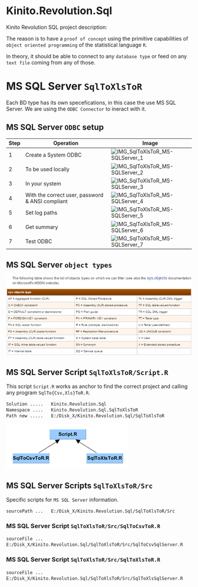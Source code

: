 # Kinito.Revolution.Sql

Kinito Revolution SQL project description:

The reason is to have a `proof of concept` using the primitive capabilities of `object oriented programming` of the statistical language `R`.

In theory, it should be able to connect to any `database type` or feed on any `text file` coming from any of those.

# MS SQL Server `SqlToXlsToR`

Each BD type has its own specefications, in this case the use MS SQL Server. We are using the `ODBC Connector` to ineract with it.

## MS SQL Server `ODBC` setup

| Step | Operation                                        | Image                                                                                                             |
| ---- | ------------------------------------------------ | ----------------------------------------------------------------------------------------------------------------- |
| 1    | Create a System ODBC                             | ![IMG_SqlToXlsToR_MS-SQLServer_1](https://1.bp.blogspot.com/-rn0UkuRCH9Q/V6n-Zht1QPI/AAAAAAAAAqQ/siXDSPCR8VoFh0ctWZhBJ1yQYkGcfm_PQCLcB/s400/image001.png "SqlToXlsToR MS-SQLServer_1") |
| 2    | To be used locally                               | ![IMG_SqlToXlsToR_MS-SQLServer_2](https://4.bp.blogspot.com/-3V1BOXL_da8/V6n-61Z-khI/AAAAAAAAAqY/PiOTEfeNa5k7RmS4bPG3hLNqQZ7Zjjk9wCEw/s400/image004.png "SqlToXlsToR MS-SQLServer_2") |
| 3    | In your system                                   | ![IMG_SqlToXlsToR_MS-SQLServer_3](https://1.bp.blogspot.com/-bnrViLFLBhM/V6n-ljERWsI/AAAAAAAAAqU/-bsABkxgOpIaOubDo53ysJCCJGgAFYamQCLcB/s400/image003.png "SqlToXlsToR MS-SQLServer_3") |
| 4    | With the correct user, password & ANSI compliant | ![IMG_SqlToXlsToR_MS-SQLServer_4](https://2.bp.blogspot.com/-HD0gzn5xcTo/V6oCm0DV2fI/AAAAAAAAAqo/MLkSgrdokPEiN1ucG7GL-jR8txvv-0H9wCLcB/s400/image005.png "SqlToXlsToR MS-SQLServer_4") |
| 5    | Set log paths                                    | ![IMG_SqlToXlsToR_MS-SQLServer_5](https://4.bp.blogspot.com/-LPO3AVIJguU/V6oC0l9vMBI/AAAAAAAAAqs/dsiTaxvRwrwepAsRP3cmi8Vzyxx_hC3XgCLcB/s400/image006.png "SqlToXlsToR MS-SQLServer_5") |
| 6    | Get summary                                      | ![IMG_SqlToXlsToR_MS-SQLServer_6](https://2.bp.blogspot.com/-IecvbNG8esc/V6oC6wqz5ZI/AAAAAAAAAqw/CNh5BQe4o3UUTiV5vjvsUW38ZeWbzfcowCLcB/s320/image007.png "SqlToXlsToR MS-SQLServer_6") |
| 7    | Test ODBC                                        | ![IMG_SqlToXlsToR_MS-SQLServer_7](https://1.bp.blogspot.com/-vnIZdakx3Q4/V6oDM6RkzCI/AAAAAAAAAq0/sBdjdr7D0kAuJ1ECGJKx-4SaIEOVseOkACLcB/s400/image008.png "SqlToXlsToR MS-SQLServer_7") |

## MS SQL Server `object types`

![IMG_SqlToXlsToR_MS-SQLServer_sys.object.types](SqlToXlsToR/Doc/MS-SQLServer_sys.object.types.png "SqlToXlsToR MS-SQLServer_sys.object.types")

## MS SQL Server Script `SqlToXlsToR/Script.R`

This script `Script.R` works as anchor to find the correct project and calling any program `SqlTo{Csv,Xls}ToR.R`.

```
Solution .....   Kinito.Revolution.Sql
Namespace ....   Kinito.Revolution.Sql.SqlToXlsToR
Path new .....   E:/Disk_X/Kinito.Revolution.Sql/SqlToXlsToR
```

![IMG_SqlToXlsToR_Kinito.Revolution.Sql.Script](SqlToXlsToR/Doc/Kinito.Revolution.Sql.Script.png "SqlToXlsToR Kinito.Revolution.Sql.Script")

## MS SQL Server Scripts `SqlToXlsToR/Src`

Specific scripts for `MS SQL Server` information.

```
sourcePath ...   E:/Disk_X/Kinito.Revolution.Sql/SqlToXlsToR/Src
```

### MS SQL Server Script `SqlToXlsToR/Src/SqlToCsvToR.R`

```
sourceFile ...   E:/Disk_X/Kinito.Revolution.Sql/SqlToXlsToR/Src/SqlToCsvSqlServer.R
```

### MS SQL Server Script `SqlToXlsToR/Src/SqlToXlsToR.R`

```
sourceFile ...   E:/Disk_X/Kinito.Revolution.Sql/SqlToXlsToR/Src/SqlToXlsSqlServer.R
```
